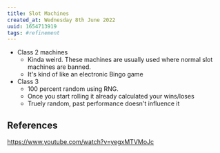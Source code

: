 ```yaml
---
title: Slot Machines
created_at: Wednesday 8th June 2022
uuid: 1654713919
tags: #refinement
---
```


- Class 2 machines
	- Kinda weird. These machines are usually used where normal slot machines are banned.
	- It's kind of like an electronic Bingo game
- Class 3
	- 100 percent random using RNG.
	- Once you start rolling it already calculated your wins/loses
	- Truely random, past performance doesn't influence it







## References
https://www.youtube.com/watch?v=yegxMTVMoJc